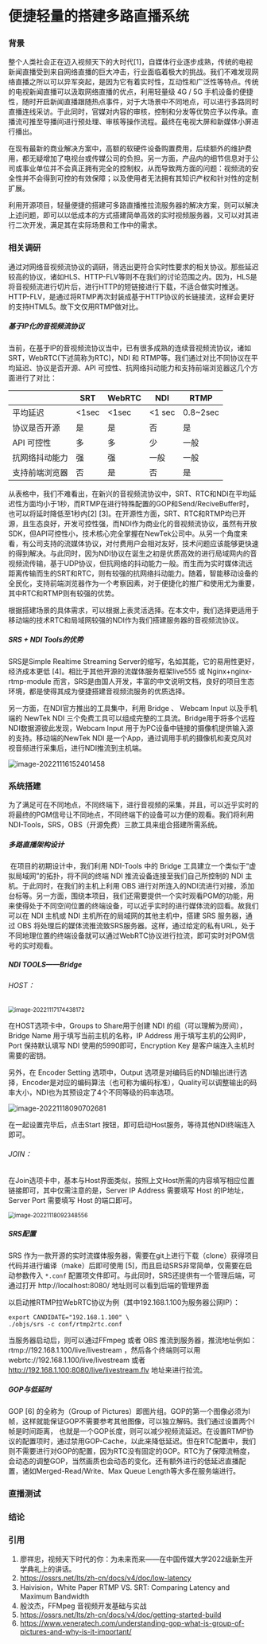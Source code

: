 # 便捷轻量的搭建多路直播系统

### 背景

​		整个人类社会正在迈入视频天下的大时代[1]，自媒体行业逐步成熟，传统的电视新闻直播受到来自网络直播的巨大冲击，行业面临着极大的挑战。我们不难发现网络直播之所以可以异军突起，是因为它有着实时性，互动性和广泛性等特点。传统的电视新闻直播可以汲取网络直播的优点，利用轻量级 4G / 5G 手机设备的便捷性，随时开启新闻直播跟随热点事件，对于大场景中不同地点，可以进行多路同时直播连线采访。于此同时，官媒对内容的审核，控制和分发等优势应予以传承。直播流可推至导播间进行预处理、审核等操作流程。最终在电视大屏和新媒体小屏进行播出。

​		在现有最新的商业解决方案中，高额的软硬件设备购置费用，后续额外的维护费用，都无疑增加了电视台或传媒公司的负担。另一方面，产品内的细节信息对于公司或事业单位并不会真正拥有完全的控制权，从而导致两方面的问题：视频流的安全性并不会得到可控的有效保障；以及使用者无法拥有其知识产权和针对性的定制扩展。

​		利用开源项目，轻量便捷的搭建可多路直播推拉流服务器的解决方案，则可以解决上述问题，即可以以低成本的方式搭建简单高效的实时视频服务器，又可以对其进行二次开发，满足其在实际场景和工作中的需求。

### 相关调研

通过对网络音视频流协议的调研，筛选出更符合实时性要求的相关协议。那些延迟较高的协议，诸如HLS、HTTP-FLV等则不在我们的讨论范围之内。因为，HLS是将音视频流进行切片后，进行HTTP的短链接进行下载，不适合做实时推送。HTTP-FLV，是通过将RTMP再次封装成基于HTTP协议的长链接流，这样会更好的支持HTML5。故下文仅用RTMP做对比。

##### 基于IP化的音视频流协议

当前，在基于IP的音视频流协议当中，已有很多成熟的连续音视频流协议，诸如 SRT，WebRTC(下述简称为RTC)，NDI 和 RTMP等。我们通过对比不同协议在平均延迟、协议是否开源、API 可控性、抗网络抖动能力和支持前端浏览器这几个方面进行了对比：

|                | SRT   | WebRTC | NDI    | RTMP     |
| -------------- | ----- | ------ | ------ | -------- |
| 平均延迟       | <1sec | <1sec  | <1 sec | 0.8~2sec |
| 协议是否开源   | 是    | 是     | 否     | 是       |
| API 可控性     | 多    | 多     | 少     | 一般     |
| 抗网络抖动能力 | 强    | 强     | 一般   | 一般     |
| 支持前端浏览器 | 否    | 是     | 否     | 是       |

从表格中，我们不难看出，在新兴的音视频流协议中，SRT、RTC和NDI在平均延迟性方面均小于1秒，而RTMP在进行特殊配置的GOP和Send/ReciveBuffer时，也可以将延时降低至1秒内[2] [3]。在开源性方面，SRT、RTC和RTMP均已开源，且生态良好，开发可控性强，而NDI作为商业化的音视频流协议，虽然有开放SDK，但API可控性小，技术核心完全掌握在NewTek公司中。从另一个角度来看，有公司支持的流媒体协议，对付费用户会相对友好，技术问题应该能够更快速的得到解决。与此同时，因为NDI协议在诞生之初是优质高效的进行局域网内的音视频流传输，基于UDP协议，但抗网络的抖动能力一般。而生而为实时媒体流远距离传输而生的SRT和RTC，则有较强的抗网络抖动能力。随着，智能移动设备的全民化，支持前端浏览器作为一个考察因素，对于便捷化的推广和使用尤为重要，其中RTC和RTMP则有较强的优势。

根据搭建场景的具体需求，可以根据上表灵活选择。在本文中，我们选择更适用于移动端的技术RTC和局域网较强的NDI作为我们搭建服务器的音视频流协议。

##### SRS + NDI Tools的优势

SRS是Simple Realtime Streaming Server的缩写，名如其能，它的易用性更好，经济成本更低 [4]。相比于其他开源的流媒体服务框架live555 或 Nginx+nginx-rtmp-module 而言，SRS是由国人开发，丰富的中文说明文档，良好的项目生态环境，都是使得其成为便捷搭建音视频流服务的优质选择。

另一方面，在NDI官方推出的工具集中，利用 Bridge 、 Webcam Input 以及手机端的 NewTek NDI 三个免费工具可以组成完整的工具流。Bridge用于将多个远程NDI数据源彼此发现，Webcam Input 用于为PC设备中链接的摄像机提供输入源的支持。移动端的NewTek NDI 是一个App，通过调用手机的摄像机和麦克风对视音频进行采集后，进行NDI推流到主机端。

![image-20221116152401458](SRS_learning_img/image-20221116152401458.png)

[^图一]: 此图来源自 NDI Launcher-Bridge-Tuition

### 系统搭建

​	为了满足可在不同地点，不同终端下，进行音视频的采集，并且，可以近乎实时的将最终的PGM信号让不同地点，不同终端下的设备可以方便的观看。我们将利用NDI-Tools，SRS，OBS（开源免费）三款工具来组合搭建所需系统。

##### 多路直播架构设计

​	在项目的初期设计中，我们利用 NDI-Tools 中的 Bridge 工具建立一个类似于“虚拟局域网”的拓扑，将不同的终端 NDI 推流设备连接至我们自己所控制的 NDI 主机。于此同时，在我们的主机上利用 OBS 进行对所连入的NDI流进行对接，添加台标等。另一方面，围绕本项目，我们还需要提供一个实时观看PGM的功能，用来使得处于不同空间位置的终端设备，可以近乎实时的进行媒体流的回看。故我们可以在 NDI 主机或 NDI 主机所在的局域网的其他主机中，搭建 SRS 服务器，通过 OBS 将处理后的媒体流推流致SRS服务器。这样，通过给定的私有URL，处于不同地理位置的终端设备就可以通过WebRTC协议进行拉流，即可实时对PGM信号的实时观看。

##### NDI TOOLS——Bridge

###### HOST：

<img src="SRS_learning_img/image-20221117174438172.png" alt="image-20221117174438172" style="zoom: 80%;" />



[^图二]: Bridge 中的 HOST 界面

在HOST选项卡中，Groups to Share用于创建 NDI 的组（可以理解为房间），Bridge Name 用于填写当前主机的名称，IP Address 用于填写主机的公网IP，Port 保持默认填写 NDI 使用的5990即可，Encryption Key 是客户端连入主机时需要的密钥。

另外，在 Encoder Setting 选项中，Output 选项是对编码后的NDI输出进行选择，Encoder是对应的编码算法（也可称为编码标准），Quality可以调整输出的码率大小，NDI也为其预设定了4个不同等级的码率选项。

![image-20221118090702681](SRS_learning_img/image-20221118090702681.png)

[^图三]: Encoder Setting 的界面

在一起设置完毕后，点击Start 按钮，即可启动Host服务，等待其他NDI终端连入即可。

###### JOIN：

在Join选项卡中，基本与Host界面类似，按照上文Host所需的内容填写相应位置链接即可，其中仅需注意的是，Server IP Address  需要填写 Host 的IP地址，Server Port 需要填写 Host 的端口即可。

<img src="SRS_learning_img/image-20221118092348556.png" alt="image-20221118092348556" style="zoom:80%;" />

[^图四]: Bridge 中的 Join 界面

##### SRS配置

SRS 作为一款开源的实时流媒体服务器，需要在git上进行下载（clone）获得项目代码并进行编译（make）后即可使用 [5]，而且启动SRS非常简单，仅需要在启动参数传入 `*.conf` 配置项文件即可。与此同时，SRS还提供有一个管理后端，可通过打开 http://localhost:8080/ 地址则可以看到后端的管理界面

以启动推RTMP拉WebRTC协议为例（其中192.168.1.100为服务器公网IP）：

```shell
export CANDIDATE="192.168.1.100" \
./objs/srs -c conf/rtmp2rtc.conf
```

当服务器启动后，则可以通过FFmpeg 或者 OBS 推流到服务器，推流地址例如：rtmp://192.168.1.100/live/livestream ，然后各个终端则可以用 webrtc://192.168.1.100/live/livestream 或者 http://192.168.1.100:8080/live/livestream.flv 地址来进行拉流。

##### GOP与低延时

GOP [6] 的全称为（Group of Pictures）即图片组。GOP的第一个图像必须为I帧，这样就能保证GOP不需要参考其他图像，可以独立解码。我们通过设置两个I帧是时间距离， 也就是一个GOP长度，则可以减少视频流延迟。在设置RTMP协议的配置项时，通过禁用GOP-Cache，以此来降低延迟。但在RTC配置中，我们则不需要进行对GOP的配置，因为RTC没有固定的GOP。RTC为了保障流畅度，会动态的调整GOP，当然画质也会动态的变化。还有额外进行的低延迟直播配置，诸如Merged-Read/Write、Max Queue Length等大多在服务端进行。

### 直播测试



### 结论

### 引用

1. 廖祥忠，视频天下时代的你：为未来而来——在中国传媒大学2022级新生开学典礼上的讲话。
2. https://ossrs.net/lts/zh-cn/docs/v4/doc/low-latency
2. Haivision，White Paper RTMP VS. SRT: Comparing Latency and Maximum Bandwidth
2. 殷汶杰，FFMpeg 音视频开发基础与实战
2. https://ossrs.net/lts/zh-cn/docs/v4/doc/getting-started-build
2. https://www.veneratech.com/understanding-gop-what-is-group-of-pictures-and-why-is-it-important/

